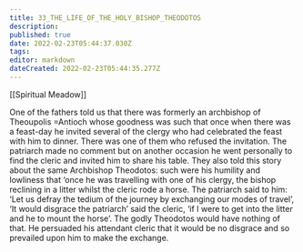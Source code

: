 ```yaml
---
title: 33_THE_LIFE_OF_THE_HOLY_BISHOP_THEODOTOS
description: 
published: true
date: 2022-02-23T05:44:37.030Z
tags: 
editor: markdown
dateCreated: 2022-02-23T05:44:35.277Z
---
```


[[Spiritual Meadow]]
 
One of the fathers told us that there was formerly an archbishop of Theoupolis =Antioch whose goodness was such that once when there was a feast-day he invited several of the clergy who had celebrated the feast with him to dinner. There was one of them who refused the invitation. The patriarch made no comment but on another occasion he went personally to find the cleric and invited him to share his table. They also told this story about the same Archbishop Theodotos: such were his humility and lowliness that ‘once he was travelling with one of his clergy, the bishop reclining in a litter whilst the cleric rode a horse. The patriarch said to him: ‘Let us defray the tedium of the journey by exchanging our modes of travel’, ‘It would disgrace the patriarch’ said the cleric, ‘if I were to get into the litter and he to mount the horse’. The godly Theodotos would have nothing of that. He persuaded his attendant cleric that it would be no disgrace and so prevailed upon him to make the exchange. 